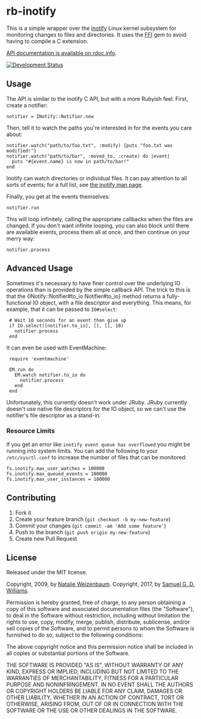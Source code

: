 # rb-inotify

This is a simple wrapper over the [inotify](http://en.wikipedia.org/wiki/Inotify) Linux kernel subsystem
for monitoring changes to files and directories.
It uses the [FFI](https://github.com/ffi/ffi/wiki) gem to avoid having to compile a C extension.

[API documentation is available on rdoc.info](http://rdoc.info/projects/nex3/rb-inotify).

[![Development Status](https://github.com/guard/rb-inotify/workflows/Test/badge.svg)](https://github.com/guard/rb-inotify/actions?workflow=Test)

## Usage

The API is similar to the inotify C API, but with a more Rubyish feel.
First, create a notifier:

    notifier = INotify::Notifier.new

Then, tell it to watch the paths you're interested in
for the events you care about:

    notifier.watch("path/to/foo.txt", :modify) {puts "foo.txt was modified!"}
    notifier.watch("path/to/bar", :moved_to, :create) do |event|
      puts "#{event.name} is now in path/to/bar!"
    end

Inotify can watch directories or individual files.
It can pay attention to all sorts of events;
for a full list, see [the inotify man page](http://www.tin.org/bin/man.cgi?section=7&topic=inotify).

Finally, you get at the events themselves:

    notifier.run

This will loop infinitely, calling the appropriate callbacks when the files are changed.
If you don't want infinite looping,
you can also block until there are available events,
process them all at once,
and then continue on your merry way:

    notifier.process

## Advanced Usage

Sometimes it's necessary to have finer control over the underlying IO operations
than is provided by the simple callback API.
The trick to this is that the \{INotify::Notifier#to_io Notifier#to_io} method
returns a fully-functional IO object,
with a file descriptor and everything.
This means, for example, that it can be passed to `IO#select`:

     # Wait 10 seconds for an event then give up
     if IO.select([notifier.to_io], [], [], 10)
       notifier.process
     end

It can even be used with EventMachine:

     require 'eventmachine'

     EM.run do
       EM.watch notifier.to_io do
         notifier.process
       end
     end

Unfortunately, this currently doesn't work under JRuby.
JRuby currently doesn't use native file descriptors for the IO object,
so we can't use the notifier's file descriptor as a stand-in.

### Resource Limits

If you get an error like `inotify event queue has overflowed` you might be running into system limits. You can add the following to your `/etc/sysctl.conf` to increase the number of files that can be monitored:

```
fs.inotify.max_user_watches = 100000
fs.inotify.max_queued_events = 100000
fs.inotify.max_user_instances = 100000
```

## Contributing

1. Fork it
2. Create your feature branch (`git checkout -b my-new-feature`)
3. Commit your changes (`git commit -am 'Add some feature'`)
4. Push to the branch (`git push origin my-new-feature`)
5. Create new Pull Request

## License

Released under the MIT license.

Copyright, 2009, by [Natalie Weizenbaum](https://github.com/nex3).
Copyright, 2017, by [Samuel G. D. Williams](http://www.codeotaku.com/samuel-williams).

Permission is hereby granted, free of charge, to any person obtaining a copy
of this software and associated documentation files (the "Software"), to deal
in the Software without restriction, including without limitation the rights
to use, copy, modify, merge, publish, distribute, sublicense, and/or sell
copies of the Software, and to permit persons to whom the Software is
furnished to do so, subject to the following conditions:

The above copyright notice and this permission notice shall be included in
all copies or substantial portions of the Software.

THE SOFTWARE IS PROVIDED "AS IS", WITHOUT WARRANTY OF ANY KIND, EXPRESS OR
IMPLIED, INCLUDING BUT NOT LIMITED TO THE WARRANTIES OF MERCHANTABILITY,
FITNESS FOR A PARTICULAR PURPOSE AND NONINFRINGEMENT. IN NO EVENT SHALL THE
AUTHORS OR COPYRIGHT HOLDERS BE LIABLE FOR ANY CLAIM, DAMAGES OR OTHER
LIABILITY, WHETHER IN AN ACTION OF CONTRACT, TORT OR OTHERWISE, ARISING FROM,
OUT OF OR IN CONNECTION WITH THE SOFTWARE OR THE USE OR OTHER DEALINGS IN
THE SOFTWARE.
